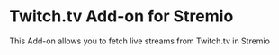 # Twitch.tv Add-on for Stremio
This Add-on allows you to fetch live streams from Twitch.tv in Stremio